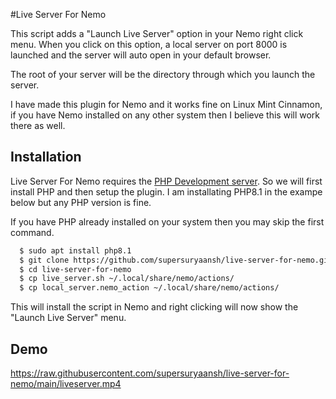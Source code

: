 
#Live Server For Nemo

This script adds a "Launch Live Server" option in your Nemo right click menu. When you click on this option, a local server on port 8000 is launched and the server will auto open in your default browser.

The root of your server will be the directory through which you launch the server.

I have made this plugin for Nemo and it works fine on Linux Mint Cinnamon, if you have Nemo installed on any other system then I believe this will work there as well.

## Installation

Live Server For Nemo requires the [PHP Development server](https://www.php.net/manual/en/features.commandline.webserver.php). So we will first install PHP and then setup the plugin. I am installating PHP8.1 in the exampe below but any PHP version is fine.

If you have PHP already installed on your system then you may skip the first command.

```bash
  $ sudo apt install php8.1
  $ git clone https://github.com/supersuryaansh/live-server-for-nemo.git
  $ cd live-server-for-nemo
  $ cp live_server.sh ~/.local/share/nemo/actions/
  $ cp local_server.nemo_action ~/.local/share/nemo/actions/
```
This will install the script in Nemo and right clicking will now show the "Launch Live Server" menu.

## Demo
https://raw.githubusercontent.com/supersuryaansh/live-server-for-nemo/main/liveserver.mp4
